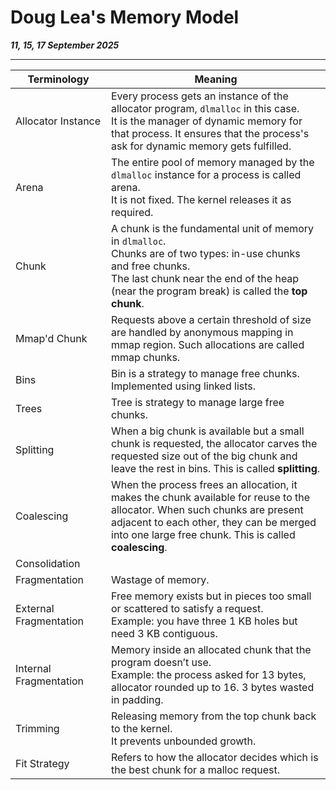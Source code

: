 # Doug Lea's Memory Model

_**11, 15, 17 September 2025**_

***

<table><thead><tr><th width="137">Terminology</th><th>Meaning</th></tr></thead><tbody><tr><td>Allocator Instance</td><td>Every process gets an instance of the allocator program, <code>dlmalloc</code> in this case.<br>It is the manager of dynamic memory for that process. It ensures that the process's ask for dynamic memory gets fulfilled.</td></tr><tr><td>Arena</td><td>The entire pool of memory managed by the <code>dlmalloc</code> instance for a process is called arena.<br>It is not fixed. The kernel releases it as required.</td></tr><tr><td>Chunk</td><td>A chunk is the fundamental unit of memory in <code>dlmalloc</code>.<br>Chunks are of two types: in-use chunks and free chunks.<br>The last chunk near the end of the heap (near the program break) is called the <strong>top chunk</strong>.</td></tr><tr><td>Mmap'd Chunk</td><td>Requests above a certain threshold of size are handled by anonymous mapping in mmap region. Such allocations are called mmap chunks.</td></tr><tr><td>Bins</td><td>Bin is a strategy to manage free chunks.<br>Implemented using linked lists.</td></tr><tr><td>Trees</td><td>Tree is strategy to manage large free chunks.</td></tr><tr><td>Splitting</td><td>When a big chunk is available but a small chunk is requested, the allocator carves the requested size out of the big chunk and leave the rest in bins. This is called <strong>splitting</strong>.</td></tr><tr><td>Coalescing</td><td>When the process frees an allocation, it makes the chunk available for reuse to the allocator. When such chunks are present adjacent to each other, they can be merged into one large free chunk. This is called <strong>coalescing</strong>.</td></tr><tr><td>Consolidation</td><td></td></tr><tr><td>Fragmentation</td><td>Wastage of memory.</td></tr><tr><td>External Fragmentation</td><td>Free memory exists but in pieces too small or scattered to satisfy a request.<br>Example: you have three 1 KB holes but need 3 KB contiguous.</td></tr><tr><td>Internal Fragmentation</td><td>Memory inside an allocated chunk that the program doesn’t use. <br>Example: the process asked for 13 bytes, allocator rounded up to 16. 3 bytes wasted in padding.</td></tr><tr><td>Trimming</td><td>Releasing memory from the top chunk back to the kernel.<br>It prevents unbounded growth.</td></tr><tr><td>Fit Strategy</td><td>Refers to how the allocator decides which is the best chunk for a malloc request.</td></tr></tbody></table>
